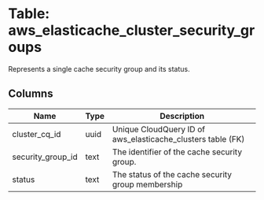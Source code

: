 
# Table: aws_elasticache_cluster_security_groups
Represents a single cache security group and its status.
## Columns
| Name        | Type           | Description  |
| ------------- | ------------- | -----  |
|cluster_cq_id|uuid|Unique CloudQuery ID of aws_elasticache_clusters table (FK)|
|security_group_id|text|The identifier of the cache security group.|
|status|text|The status of the cache security group membership|
